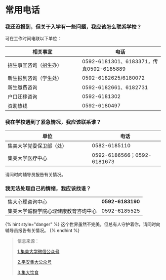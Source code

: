 # 常用电话

### 我还没报到，但关于入学有一些问题，我应该怎么联系学校？ <a href="#id-2" id="id-2"></a>

可在工作时间电联以下单位：

<table><thead><tr><th width="225">相关事宜</th><th>电话</th></tr></thead><tbody><tr><td>招生事宜咨询（招生办）</td><td> 0592-6181301、6183371，传真0592-6185889</td></tr><tr><td>新生报到咨询（学生处）</td><td>0592-6182625/6180072</td></tr><tr><td>新生缴费咨询</td><td>0592-6182661、6182731</td></tr><tr><td>户口迁移咨询</td><td>0592-6181302</td></tr><tr><td>资助热线</td><td>0592-6180497</td></tr></tbody></table>

### 我在学校遇到了紧急情况，我应该联系谁？ <a href="#id-3" id="id-3"></a>

<table><thead><tr><th width="257">单位</th><th>电话</th></tr></thead><tbody><tr><td>集美大学党委保卫部（处）</td><td>0582-6185110</td></tr><tr><td>集美大学医疗中心</td><td>0592-6186566；0592-6181673</td></tr></tbody></table>

请同时向辅导员报告有关情况。

### 我无法处理自己的情绪，我应该找谁？ <a href="#id-4" id="id-4"></a>

|                    |                  |
| ------------------ | ---------------- |
| 集大心理咨询中心           | **0592-6183190** |
| 集美大学诚毅学院心理健康教育咨询中心 | 0592-6185525     |

{% hint style="danger" %}
这个世界虽然不完美，但总有人守护着你，请同时向辅导员报告有关情况。
{% endhint %}

> 信息来源：
>
> [1.集美大学微信公众号](https://mp.weixin.qq.com/s?__biz=MjM5Nzk5MjQ1Mg==\&mid=2650887585\&idx=1\&sn=8ce6cedea6dabcff7dd2d46683bde8a1\&chksm=bcfc01801b5de50c2068157d8747bb94a090b4aa691e99e8d4a9406d778945a5d93fbae02a5d#rd)
>
> [2.平安集大公众号](https://mp.weixin.qq.com/s?__biz=Mzk0MjI0MTQzNw==\&mid=2247496304\&idx=1\&sn=2c572e768768a5121bb04a26069632cf\&chksm=c3945c8f3fd28dbc79dedb70a28c526ca4ff03d3acbc5e223c4c1426df67d250470871ea4fc8#rd)
>
> [3.集大饮食](https://mp.weixin.qq.com/s?__biz=MjM5Nzk5MjQ1Mg==\&mid=2650839466\&idx=1\&sn=aade4a543fb2a56332382e6ebafc187b\&chksm=bcbc0076a9bd96916e7f3e9583ebc83baf9d9ac75317ab114f18fd40f34f650ccdab19b0e83f\&poc_token=HOc_aWejCmQ-msLZyFG0aLg1keLnqXyYKBp45D4U)
